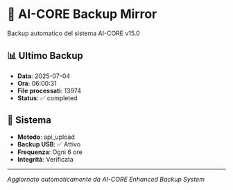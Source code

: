 # 🧬 AI-CORE Backup Mirror

Backup automatico del sistema AI-CORE v15.0

## 📊 Ultimo Backup
- **Data**: 2025-07-04
- **Ora**: 06:00:31
- **File processati**: 13974
- **Status**: ✅ completed

## 🎯 Sistema
- **Metodo**: api_upload
- **Backup USB**: ✅ Attivo
- **Frequenza**: Ogni 6 ore
- **Integrità**: Verificata

---
*Aggiornato automaticamente da AI-CORE Enhanced Backup System*
